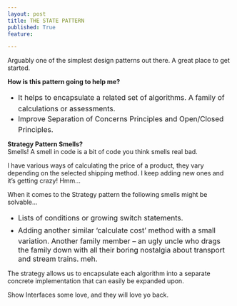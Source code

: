 ```yaml
---
layout: post
title: THE STATE PATTERN
published: True
feature: 

---
```


Arguably one of the simplest design patterns out there. A great place to get started.

**How is this pattern going to help me?**

*   <span style="line-height: 1.714285714; font-size: 1rem;">It helps to encapsulate a related set of algorithms. A family of calculations or assessments.</span>
*   <span style="line-height: 1.714285714; font-size: 1rem;">Improve Separation of Concerns Principles and Open/Closed Principles.</span>

**Strategy Pattern Smells?**  
Smells! A smell in code is a bit of code you think smells real bad.  

<div class="simplePullQuote">

I have various ways of calculating the price of a product, they vary depending on the selected shipping method. I keep adding new ones and it’s getting crazy! Hmm…

</div>

When it comes to the Strategy pattern the following smells might be solvable…

*   <span style="line-height: 1.714285714; font-size: 1rem;">Lists of conditions or growing switch statements.</span>
*   <span style="line-height: 1.714285714; font-size: 1rem;">Adding another similar ‘calculate cost’ method with a small variation. Another family member – an ugly uncle who drags the family down with all their boring nostalgia about transport and stream trains. meh.</span>

The strategy allows us to encapsulate each algorithm into a separate concrete implementation that can easily be expanded upon.

Show Interfaces some love, and they will love yo back.